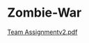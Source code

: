 # Zombie-War
[Team Assignmentv2.pdf](https://github.com/user-attachments/files/21237804/Team.Assignmentv2.pdf)
